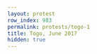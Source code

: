 ```yaml
---
layout: protest
row_index: 983
permalink: protests/togo-1
title: Togo, June 2017
hidden: true
---
```

